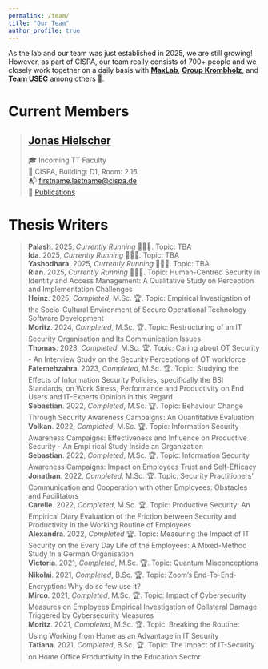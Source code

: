 ```yaml
---
permalink: /team/
title: "Our Team"
author_profile: true
---
```



As the lab and our team was just established in 2025, we are still growing! However, as part of CISPA, our team really consists of 700+ people and we closely work together on a daily basis with __[MaxLab](https://group.cispa.io/golla/)__, __[Group Krombholz](https://cispa.de/de/research/groups/krombholz)__, and __[Team USEC](https://teamusec.de/)__  among others 💪.

# Current Members

> ## [Jonas Hielscher](https://jhielscher.de)
> 🎓 Incoming TT Faculty \
> 📍 CISPA, Building: D1, Room: 2.16 \
> 📬 [firstname.lastname@cispa.de](mailto:firstname.lastname@cispa.de) \
> 📝 [Publications](https://scholar.google.com/citations?user=UvcKg4kAAAAJ&hl=de)



# Thesis Writers
> __Palash__. 2025, _Currently Running_ 👩🏼‍💻. Topic: TBA \
> __Ida__. 2025, _Currently Running_ 👩🏼‍💻. Topic: TBA \
> __Yashodhara__. 2025, _Currently Running_ 👩🏼‍💻. Topic: TBA \
> __Rian__. 2025, _Currently Running_ 👩🏼‍💻. Topic: Human-Centred Security in Identity and Access Management: A Qualitative Study on Perception and Implementation Challenges \
> __Heinz__. 2025, _Completed_, M.Sc. 🏆. Topic: Empirical Investigation of the Socio-Cultural Environment of Secure Operational Technology Software Development \
> __Moritz__. 2024, _Completed_, M.Sc. 🏆. Topic:  Restructuring of an IT Security Organisation and Its Communication Issues \
> __Thomas__. 2023, _Completed_, M.Sc. 🏆. Topic: Caring about OT Security - An Interview Study on the Security Perceptions of OT workforce \
> __Fatemehzahra__. 2023, _Completed_, M.Sc. 🏆. Topic: Studying the Effects of Information Security Policies, specifically the BSI Standards, on Work Stress, Performance and Productivity on End Users and IT-Experts Opinion in this Regard \
> __Sebastian__. 2022, _Completed_, M.Sc. 🏆. Topic: Behaviour Change Through Security Awareness Campaigns: An Quantitative Evaluation \
> __Volkan__. 2022, _Completed_, M.Sc. 🏆. Topic: Information Security Awareness Campaigns: Effectiveness and Influence on Productive Security - An Empi rical Study Inside an Organization \
> __Sebastian__. 2022, _Completed_, M.Sc. 🏆. Topic: Information Security Awareness Campaigns: Impact on Employees Trust and Self-Efficacy \
> __Jonathan__. 2022, _Completed_, M.Sc. 🏆. Topic: Security Practitioners’ Communication and Cooperation with other Employees: Obstacles and Facilitators \
> __Carelle__. 2022, _Completed_, M.Sc. 🏆. Topic: Productive Security: An Empirical Diary Evaluation of the Friction between Security and Productivity in the Working Routine of Employees \
> __Alexandra__. 2022, _Completed_ 🏆. Topic: Measuring the Impact of IT Security on the Every Day Life of the Employees: A Mixed-Method Study In a German Organisation \
> __Victoria__. 2021, _Completed_, M.Sc. 🏆. Topic: Quantum Misconceptions \
> __Nikolai__. 2021, _Completed_, B.Sc. 🏆. Topic: Zoom’s End-To-End-Encryption: Why do so few use it? \
> __Mirco__. 2021, _Completed_, M.Sc. 🏆. Topic: Impact of Cybersecurity Measures on Employees Empirical Investigation of Collateral Damage Triggered by Cybersecurity Measures \
> __Moritz__. 2021, _Completed_, M.Sc. 🏆. Topic: Breaking the Routine: Using Working from Home as an Advantage in IT Security \
> __Tatiana__. 2021, _Completed_, B.Sc. 🏆. Topic: The Impact of IT-Security on Home Oﬃce Productivity in the Education Sector